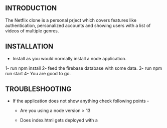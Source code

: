 
INTRODUCTION
------------

The Netflix clone is a personal prject which covers features like authentication,
personalized accounts and showing users with a list of videos of multiple genres.

INSTALLATION
------------
 
 * Install as you would normally install a node application.

 1- run npm install
 2- feed the firebase database with some data.
 3- run npm run start
 4- You are good to go.

TROUBLESHOOTING
---------------

 * If the application does not show anything check following points -

   - Are you using a node version > 13

   - Does index.html gets deployed with a <script> or <noscript>